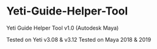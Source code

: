 # Yeti-Guide-Helper-Tool
Yeti Guide Helper Tool v1.0 (Autodesk Maya)

Tested on Yeti v3.08 & v3.12
Tested on Maya 2018 & 2019
